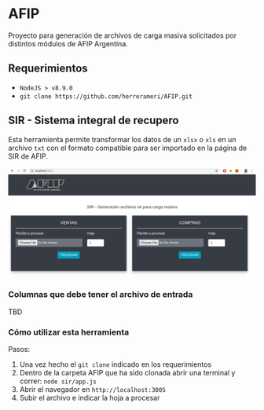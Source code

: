 # AFIP
Proyecto para generación de archivos de carga masiva solicitados por distintos módulos de AFIP Argentina.

## Requerimientos
- `NodeJS > v8.9.0`
- `git clone https://github.com/herrerameri/AFIP.git`

## SIR - Sistema integral de recupero
Esta herramienta permite transformar los datos de un `xlsx` o `xls` en un archivo `txt` con el formato compatible para ser importado en la página de SIR de AFIP.

![captura tool](/sir/images/screenshot.png)

### Columnas que debe tener el archivo de entrada
TBD

### Cómo utilizar esta herramienta
Pasos: 

1. Una vez hecho el `git clone` indicado en los requerimientos
2. Dentro de la carpeta AFIP que ha sido clonada abrir una terminal y correr: `node sir/app.js`
3. Abrir el navegador en `http://localhost:3005`
4. Subir el archivo e indicar la hoja a procesar

